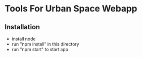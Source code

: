 # Tools For Urban Space Webapp

## Installation
- install node
- run "npm install" in this directory
- run "npm start" to start app